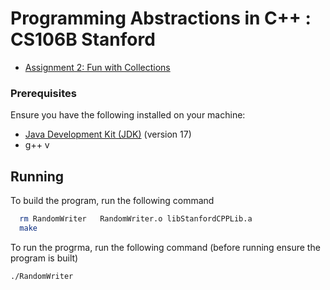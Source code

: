 
# Programming Abstractions in C++ : CS106B Stanford
- [Assignment 2: Fun with Collections](http://web.stanford.edu/class/archive/cs/cs106b/cs106b.1136/handouts/090%20Assignment%202.pdf)

### Prerequisites
Ensure you have the following installed on your machine:

- [Java Development Kit (JDK)](https://www.oracle.com/java/technologies/downloads/#java17) (version 17)
- g++ v

## Running

To build the program, run the following command

```bash
  rm RandomWriter   RandomWriter.o libStanfordCPPLib.a
  make
```

To run the progrma, run the following command (before running ensure the program is built)
```bash
./RandomWriter
```

